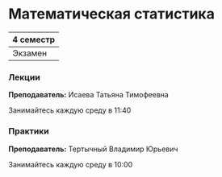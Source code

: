 # Математическая статистика

|4 семестр|
|---|
|Экзамен|

### Лекции

**Преподаватель:** Исаева Татьяна Тимофеевна

Занимайтесь каждую среду в 11:40


### Практики

**Преподаватель:** Тертычный Владимир Юрьевич

Занимайтесь каждую среду в 10:00
